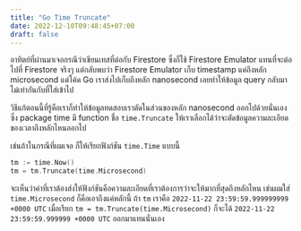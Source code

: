 ```yaml
---
title: "Go Time Truncate"
date: 2022-12-10T09:48:45+07:00
draft: false
---
```


อาทิตย์ที่ผ่านมาเจอกรณีว่าเขียนเทสที่ต่อกับ Firestore ซึ่งก็ใช้ Firestore Emulator แทนที่จะต่อไปที่ Firestore จริงๆ แต่กลับพบว่า Firestore Emulator เก็บ timestamp แค่ถึงหลัก microsecond แต่โค้ด Go เราส่งไปเก็บถึงหลัก nanosecond เลยทำให้ข้อมูล query กลับมาไม่เท่ากันกับที่ใส่เข้าไป

<!--more-->

วิธีแก้ตอนนี้ที่รู้คือเราก็ทำให้ข้อมูลทดสอบเราตัดในส่วนของหลัก nanosecond ออกไปด้วยนั่นเอง ซึ่ง package time มี function ชื่อ `time.Truncate` ให้เราเลือกได้ว่าจะตัดข้อมูลความละเอียดของเวลาถึงหลักไหนออกไป

เช่นถ้าในกรณีที่ผมเจอ ก็ให้เรียกฟังก์ชัน `time.Time` แบบนี้

```go
tm := time.Now()
tm = tm.Truncate(time.Microsecond)
```

จะเห็นว่าค่าที่เราต้องส่งให้ฟังก์ชันคือความละเอียดที่เราต้องการว่าจะให้มากที่สุดถึงหลักไหน เช่นผมใส่ `time.Microsecond` ก็คือเอาถึงแค่หลักนี้ ถ้า `tm` เราคือ `2022-11-22 23:59:59.999999999 +0000 UTC` เมื่อเรียก `tm = tm.Truncate(time.Microsecond)` ก็จะได้ `2022-11-22 23:59:59.999999 +0000 UTC` ออกมาแทนนั่นเอง
